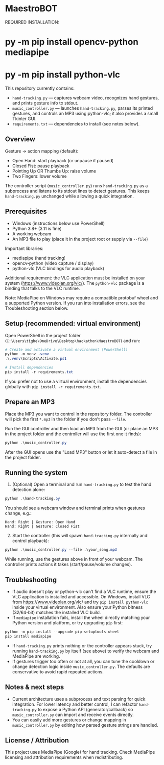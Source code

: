 # MaestroBOT

REQUIRED INSTALLATION:
# py -m pip install opencv-python mediapipe
# py -m pip install python-vlc

This repository currently contains:
- `hand-tracking.py` — captures webcam video, recognizes hand gestures, and prints gesture info to stdout.
- `music_controller.py` — launches `hand-tracking.py`, parses its printed gestures, and controls an MP3 using python-vlc; it also provides a small Tkinter GUI.
- `requirements.txt` — dependencies to install (see notes below).

## Overview

Gesture -> action mapping (default):
- Open Hand: start playback (or unpause if paused)
- Closed Fist: pause playback
- Pointing Up OR Thumbs Up: raise volume
- Two Fingers: lower volume

The controller script (`music_controller.py`) runs `hand-tracking.py` as a subprocess and listens to its stdout lines to detect gestures. This keeps `hand-tracking.py` unchanged while allowing a quick integration.

## Prerequisites

- Windows (instructions below use PowerShell)
- Python 3.8+ (3.11 is fine)
- A working webcam
- An MP3 file to play (place it in the project root or supply via `--file`)

Important libraries:
- mediapipe (hand tracking)
- opencv-python (video capture / display)
- python-vlc (VLC bindings for audio playback)

Additional requirement: the VLC application must be installed on your system (https://www.videolan.org/vlc/). The `python-vlc` package is a binding that talks to the VLC runtime.

Note: MediaPipe on Windows may require a compatible protobuf wheel and a supported Python version. If you run into installation errors, see the Troubleshooting section below.

## Setup (recommended: virtual environment)

Open PowerShell in the project folder (`C:\Users\tighe\OneDrive\Desktop\hackathon\MaestroBOT`) and run:

```powershell
# Create and activate a virtual environment (PowerShell)
python -m venv .venv
.\.venv\Scripts\Activate.ps1

# Install dependencies
pip install -r requirements.txt
```

If you prefer not to use a virtual environment, install the dependencies globally with `pip install -r requirements.txt`.

## Prepare an MP3

Place the MP3 you want to control in the repository folder. The controller will pick the first `*.mp3` in the folder if you don't pass `--file`.

Run the GUI controller and then load an MP3 from the GUI (or place an MP3 in the project folder and the controller will use the first one it finds):

```powershell
python .\music_controller.py
```

After the GUI opens use the "Load MP3" button or let it auto-detect a file in the project folder.

## Running the system

1. (Optional) Open a terminal and run `hand-tracking.py` to test the hand detection alone:

```powershell
python .\hand-tracking.py
```

You should see a webcam window and terminal prints when gestures change, e.g.:

```
Hand: Right | Gesture: Open Hand
Hand: Right | Gesture: Closed Fist
```

2. Start the controller (this will spawn `hand-tracking.py` internally and control playback):

```powershell
python .\music_controller.py --file .\your_song.mp3
```

While running, use the gestures above in front of your webcam. The controller prints actions it takes (start/pause/volume changes).

## Troubleshooting

- If audio doesn't play or python-vlc can't find a VLC runtime, ensure the VLC application is installed and accessible. On Windows, install VLC from https://www.videolan.org/vlc/ and try `pip install python-vlc` inside your virtual environment. Also ensure your Python bitness (32/64-bit) matches the installed VLC build.
- If `mediapipe` installation fails, install the wheel directly matching your Python version and platform, or try upgrading `pip` first:

```powershell
python -m pip install --upgrade pip setuptools wheel
pip install mediapipe
```

- If `hand-tracking.py` prints nothing or the controller appears stuck, try running `hand-tracking.py` by itself (see above) to verify the webcam and MediaPipe are working.
- If gestures trigger too often or not at all, you can tune the cooldown or change detection logic inside `music_controller.py`. The defaults are conservative to avoid rapid repeated actions.

## Notes & next steps

- Current architecture uses a subprocess and text parsing for quick integration. For lower latency and better control, I can refactor `hand-tracking.py` to expose a Python API (generator/callback) so `music_controller.py` can import and receive events directly.
- You can easily add more gestures or change mapping in `music_controller.py` by editing how parsed gesture strings are handled.

## License / Attribution

This project uses MediaPipe (Google) for hand tracking. Check MediaPipe licensing and attribution requirements when redistributing.
